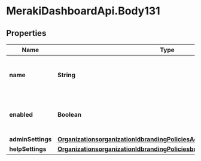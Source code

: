 # MerakiDashboardApi.Body131

## Properties
Name | Type | Description | Notes
------------ | ------------- | ------------- | -------------
**name** | **String** | Name of the Dashboard branding policy. | [optional] 
**enabled** | **Boolean** | Boolean indicating whether this policy is enabled. | [optional] 
**adminSettings** | [**OrganizationsorganizationIdbrandingPoliciesAdminSettings**](OrganizationsorganizationIdbrandingPoliciesAdminSettings.md) |  | [optional] 
**helpSettings** | [**OrganizationsorganizationIdbrandingPoliciesbrandingPolicyIdHelpSettings**](OrganizationsorganizationIdbrandingPoliciesbrandingPolicyIdHelpSettings.md) |  | [optional] 
